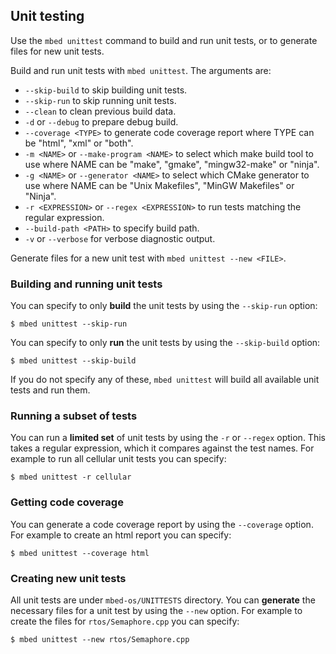 ## Unit testing

Use the `mbed unittest` command to build and run unit tests, or to generate files for new unit tests.

Build and run unit tests with `mbed unittest`. The arguments are:

* `--skip-build` to skip building unit tests.
* `--skip-run` to skip running unit tests.
* `--clean` to clean previous build data.
* `-d` or `--debug` to prepare debug build.
* `--coverage <TYPE>` to generate code coverage report where TYPE can be "html", "xml" or "both".
* `-m <NAME>` or `--make-program <NAME>` to select which make build tool to use where NAME can be "make", "gmake", "mingw32-make" or "ninja".
* `-g <NAME>` or `--generator <NAME>` to select which CMake generator to use where NAME can be "Unix Makefiles", "MinGW Makefiles" or "Ninja".
* `-r <EXPRESSION>` or `--regex <EXPRESSION>` to run tests matching the regular expression.
* `--build-path <PATH>` to specify build path.
* `-v` or `--verbose` for verbose diagnostic output.

Generate files for a new unit test with `mbed unittest --new <FILE>`.

### Building and running unit tests

You can specify to only **build** the unit tests by using the `--skip-run` option:

```
$ mbed unittest --skip-run
```

You can specify to only **run** the unit tests by using the `--skip-build` option:

```
$ mbed unittest --skip-build
```

If you do not specify any of these, `mbed unittest` will build all available unit tests and run them.

### Running a subset of tests

You can run a **limited set** of unit tests by using the `-r` or `--regex` option. This takes a regular expression, which it compares against the test names. For example to run all cellular unit tests you can specify:

```
$ mbed unittest -r cellular
```

### Getting code coverage

You can generate a code coverage report by using the `--coverage` option. For example to create an html report you can specify:

```
$ mbed unittest --coverage html
```

### Creating new unit tests

All unit tests are under `mbed-os/UNITTESTS` directory. You can **generate** the necessary files for a unit test by using the `--new` option. For example to create the files for `rtos/Semaphore.cpp` you can specify:

```
$ mbed unittest --new rtos/Semaphore.cpp
```
